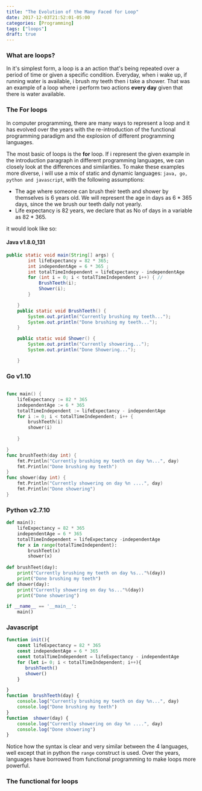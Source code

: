 ```yaml
---
title: "The Evolution of the Many Faced for Loop"
date: 2017-12-03T21:52:01-05:00
categories: [Programming]
tags: ["loops"]
draft: true
---
```


### What are loops?
In it's simplest form, a loop is a an action that's being repeated over a period of time or given a specific condition. Everyday, when i wake up, if running water is available, i brush my teeth then i take a shower. That was an example of a loop where i perform two actions **every day** given that there is water available.


### The For loops
In computer programming, there are many ways to represent a loop and it has evolved over the years with the re-introduction of the functional programming paradigm and the explosion of different programming languages.

The most basic of loops is the **for** loop. If i represent the given example in the introduction paragraph in different programming languages, we can closely look at the differences and similarities. To make these examples more diverse, i will use a mix of static and dynamic languages: `java, go, python and javascript`, with the following assumptions:

- The age where someone can brush their teeth and shower by themselves is 6 years old. We will represent the age in days as 6 * 365 days, since the we brush our teeth daily not yearly.
- Life expectancy is 82 years, we declare that as No of days in a variable as 82 * 365.

it would look like so:

#### Java v1.8.0_131

```Java
public static void main(String[] args) {
        int lifeExpectancy = 82 * 365;
        int independentAge = 6 * 365 ;
        int totalTimeIndependent = lifeExpectancy - independentAge
        for (int i = 0; i < totalTimeIndependent i++) { //
            BrushTeeth(i);
            Shower(i);
        }

    }
    public static void BrushTeeth() {
        System.out.println("Currently brushing my teeth...");
        System.out.println("Done brushing my teeth...");
    }

    public static void Shower() {
        System.out.println("Currently showering...");
        System.out.println("Done Showering...");

    }
```
### Go v1.10
```go

func main() {
	lifeExpectancy := 82 * 365
	independentAge := 6 * 365
	totalTimeIndependent := lifeExpectancy - independentAge
	for i := 0; i < totalTimeIndependent; i++ {
		brushTeeth(i)
		shower(i)
		
	}

}
func brushTeeth(day int) {
	fmt.Println("Currently brushing my teeth on day %n...", day)
	fmt.Println("Done brushing my teeth")
}
func shower(day int) {
	fmt.Println("Currently showering on day %n ....", day)
	fmt.Println("Done showering")
}

```
### Python v2.7.10

```python
def main():
    lifeExpectancy = 82 * 365
    independentAge = 6 * 365
    totalTimeIndependent = lifeExpectancy -independentAge
    for x in range(totalTimeIndependent):
        brushTeet(x)
        shower(x)
        
def brushTeet(day):
    print("Currently brushing my teeth on day %s..."%(day))
    print("Done brushing my teeth")
def shower(day):
    print("Currently showering on day %s..."%(day))
    print("Done showering")

if __name__ == '__main__':
    main()

```
### Javascript

```javascript
function init(){ 
    const lifeExpectancy = 82 * 365
	const independentAge = 6 * 365
	const totalTimeIndependent = lifeExpectancy - independentAge
	for (let i= 0; i < totalTimeIndependent; i++){
       brushTeeth()
       shower()
    }

}
function  brushTeeth(day) {
	console.log("Currently brushing my teeth on day %n...", day)
	console.log("Done brushing my teeth")
}
function  shower(day) {
	console.log("Currently showering on day %n ....", day)
	console.log("Done showering")
}

```

Notice how the syntax is clear and very similar between the 4 languages, well except that in python the `range` construct is used. Over the years, languages have borrowed from functional programming to make loops more powerful.

### The functional for loops



